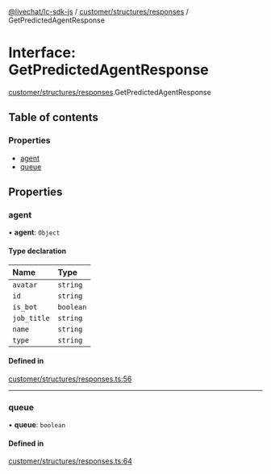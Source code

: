 [@livechat/lc-sdk-js](../README.md) / [customer/structures/responses](../modules/customer_structures_responses.md) / GetPredictedAgentResponse

# Interface: GetPredictedAgentResponse

[customer/structures/responses](../modules/customer_structures_responses.md).GetPredictedAgentResponse

## Table of contents

### Properties

- [agent](customer_structures_responses.GetPredictedAgentResponse.md#agent)
- [queue](customer_structures_responses.GetPredictedAgentResponse.md#queue)

## Properties

### agent

• **agent**: `Object`

#### Type declaration

| Name | Type |
| :------ | :------ |
| `avatar` | `string` |
| `id` | `string` |
| `is_bot` | `boolean` |
| `job_title` | `string` |
| `name` | `string` |
| `type` | `string` |

#### Defined in

[customer/structures/responses.ts:56](https://github.com/livechat/lc-sdk-js/blob/10347df/src/customer/structures/responses.ts#L56)

___

### queue

• **queue**: `boolean`

#### Defined in

[customer/structures/responses.ts:64](https://github.com/livechat/lc-sdk-js/blob/10347df/src/customer/structures/responses.ts#L64)
